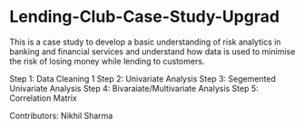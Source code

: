 # Lending-Club-Case-Study-Upgrad
This is a case study to  develop a basic understanding of risk analytics in banking and financial services and understand how data is used to minimise the risk of losing money while lending to customers.

Step 1: Data Cleaning 1
Step 2: Univariate Analysis
Step 3: Segemented Univariate Analysis
Step 4: Bivaraiate/Multivariate Analysis
Step 5: Correlation Matrix

Contributors: Nikhil Sharma
